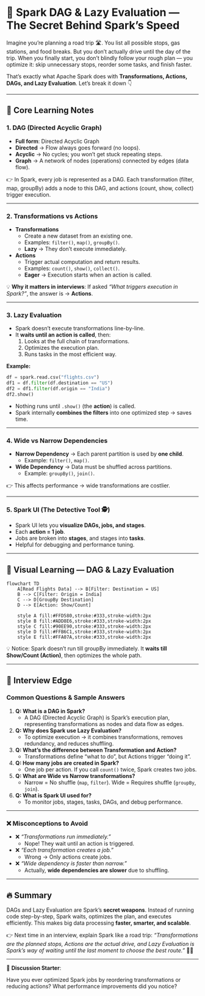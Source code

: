 # 🚀 Spark DAG & Lazy Evaluation — The Secret Behind Spark’s Speed

Imagine you’re planning a road trip 🛣️. You list all possible stops, gas stations, and food breaks. But you don’t actually drive until the day of the trip. When you finally start, you don’t blindly follow your rough plan — you optimize it: skip unnecessary stops, reorder some tasks, and finish faster.

That’s exactly what Apache Spark does with **Transformations, Actions, DAGs, and Lazy Evaluation**. Let’s break it down 👇

---

## 🔑 Core Learning Notes

### 1. DAG (Directed Acyclic Graph)

- **Full form**: Directed Acyclic Graph
- **Directed** → Flow always goes forward (no loops).
- **Acyclic** → No cycles; you won’t get stuck repeating steps.
- **Graph** → A network of nodes (operations) connected by edges (data flow).

👉 In Spark, every job is represented as a DAG. Each transformation (filter, map, groupBy) adds a node to this DAG, and actions (count, show, collect) trigger execution.

---

### 2. Transformations vs Actions

- **Transformations**
    - Create a new dataset from an existing one.
    - Examples: `filter()`, `map()`, `groupBy()`.
    - **Lazy** → They don’t execute immediately.
- **Actions**
    - Trigger actual computation and return results.
    - Examples: `count()`, `show()`, `collect()`.
    - **Eager** → Execution starts when an action is called.

💡 **Why it matters in interviews**: If asked *“What triggers execution in Spark?”*, the answer is → **Actions**.

---

### 3. Lazy Evaluation

- Spark doesn’t execute transformations line-by-line.
- It **waits until an action is called**, then:
    1. Looks at the full chain of transformations.
    2. Optimizes the execution plan.
    3. Runs tasks in the most efficient way.

**Example:**

```python
df = spark.read.csv("flights.csv")
df1 = df.filter(df.destination == "US")
df2 = df1.filter(df.origin == "India")
df2.show()
```

- Nothing runs until `.show()` (the **action**) is called.
- Spark internally **combines the filters** into one optimized step → saves time.

---

### 4. Wide vs Narrow Dependencies

- **Narrow Dependency** → Each parent partition is used by **one child**.
    - Example: `filter()`, `map()`.
- **Wide Dependency** → Data must be shuffled across partitions.
    - Example: `groupBy()`, `join()`.

👉 This affects performance → wide transformations are costlier.

---

### 5. Spark UI (The Detective Tool 🕵️)

- Spark UI lets you **visualize DAGs, jobs, and stages**.
- Each **action = 1 job**.
- Jobs are broken into **stages**, and stages into **tasks**.
- Helpful for debugging and performance tuning.

---

## 🎨 Visual Learning — DAG & Lazy Evaluation

```mermaid
flowchart TD
    A[Read Flights Data] --> B[Filter: Destination = US]
    B --> C[Filter: Origin = India]
    C --> D[GroupBy Destination]
    D --> E[Action: Show/Count]

    style A fill:#FFD580,stroke:#333,stroke-width:2px
    style B fill:#ADD8E6,stroke:#333,stroke-width:2px
    style C fill:#90EE90,stroke:#333,stroke-width:2px
    style D fill:#FFB6C1,stroke:#333,stroke-width:2px
    style E fill:#FFA07A,stroke:#333,stroke-width:2px

```

💡 Notice: Spark doesn’t run till groupBy immediately. It **waits till Show/Count (Action)**, then optimizes the whole path.

---

## 🎯 Interview Edge

### Common Questions & Sample Answers

1. **Q: What is a DAG in Spark?**
    - A DAG (Directed Acyclic Graph) is Spark’s execution plan, representing transformations as nodes and data flow as edges.
2. **Q: Why does Spark use Lazy Evaluation?**
    - To optimize execution → it combines transformations, removes redundancy, and reduces shuffling.
3. **Q: What’s the difference between Transformation and Action?**
    - Transformations define “what to do”, but Actions trigger “doing it”.
4. **Q: How many jobs are created in Spark?**
    - One job per action. If you call `count()` twice, Spark creates two jobs.
5. **Q: What are Wide vs Narrow transformations?**
    - Narrow = No shuffle (`map`, `filter`). Wide = Requires shuffle (`groupBy`, `join`).
6. **Q: What is Spark UI used for?**
    - To monitor jobs, stages, tasks, DAGs, and debug performance.

---

### ❌ Misconceptions to Avoid

- ❌ *“Transformations run immediately.”*
    - Nope! They wait until an action is triggered.
- ❌ *“Each transformation creates a job.”*
    - Wrong → Only actions create jobs.
- ❌ *“Wide dependency is faster than narrow.”*
    - Actually, **wide dependencies are slower** due to shuffling.

---

## 🔥 Summary

DAGs and Lazy Evaluation are Spark’s **secret weapons**. Instead of running code step-by-step, Spark waits, optimizes the plan, and executes efficiently. This makes big data processing **faster, smarter, and scalable**.

👉 Next time in an interview, explain Spark like a road trip: *“Transformations are the planned stops, Actions are the actual drive, and Lazy Evaluation is Spark’s way of waiting until the last moment to choose the best route.”* 🚗💨

---

💬 **Discussion Starter**:

Have you ever optimized Spark jobs by reordering transformations or reducing actions? What performance improvements did you notice?